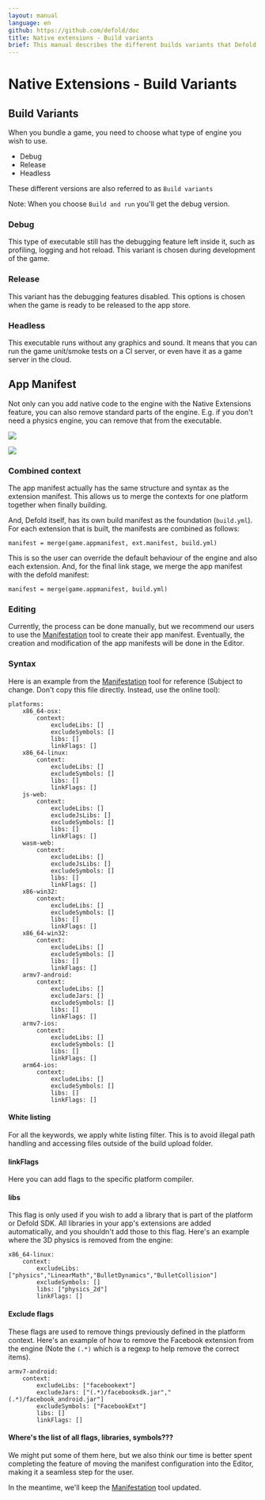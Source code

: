 ```yaml
---
layout: manual
language: en
github: https://github.com/defold/doc
title: Native extensions - Build variants
brief: This manual describes the different builds variants that Defold can create and how they interact with native extensions and the engine.
---
```


# Native Extensions - Build Variants

## Build Variants

When you bundle a game, you need to choose what type of engine you wish to use.

  * Debug
  * Release
  * Headless

These different versions are also referred to as `Build variants`

Note: When you choose `Build and run` you'll get the debug version.

### Debug

This type of executable still has the debugging feature left inside it, such as profiling, logging and hot reload. This variant is chosen during development of the game.

### Release

This variant has the debugging features disabled. This options is chosen when the game is ready to be released to the app store.

### Headless

This executable runs without any graphics and sound. It means that you can run the game unit/smoke tests on a CI server, or even have it as a game server in the cloud.

## App Manifest

Not only can you add native code to the engine with the Native Extensions feature, you can also remove standard parts of the engine. E.g. if you don't need a physics engine, you can remove that from the executable.

![](../images/app_manifest/create-app-manifest.png)

![](../images/app_manifest/app-manifest.png)

### Combined context

The app manifest actually has the same structure and syntax as the extension manifest. This allows us to merge the contexts for one platform together when finally building.

And, Defold itself, has its own build manifest as the foundation (`build.yml`). For each extension that is built, the manifests are combined as follows:

	manifest = merge(game.appmanifest, ext.manifest, build.yml)

This is so the user can override the default behaviour of the engine and also each extension. And, for the final link stage, we merge the app manifest with the defold manifest:

	manifest = merge(game.appmanifest, build.yml)

### Editing

Currently, the process can be done manually, but we recommend our users to use the [Manifestation](https://britzl.github.io/manifestation/) tool to create their app manifest. Eventually, the creation and modification of the app manifests will be done in the Editor.

### Syntax

Here is an example from the [Manifestation](https://britzl.github.io/manifestation/) tool for reference (Subject to change. Don't copy this file directly. Instead, use the online tool):

	platforms:
	    x86_64-osx:
	        context:
	            excludeLibs: []
	            excludeSymbols: []
	            libs: []
	            linkFlags: []
	    x86_64-linux:
	        context:
	            excludeLibs: []
	            excludeSymbols: []
	            libs: []
	            linkFlags: []
	    js-web:
	        context:
	            excludeLibs: []
	            excludeJsLibs: []
	            excludeSymbols: []
	            libs: []
	            linkFlags: []
	    wasm-web:
	        context:
	            excludeLibs: []
	            excludeJsLibs: []
	            excludeSymbols: []
	            libs: []
	            linkFlags: []
	    x86-win32:
	        context:
	            excludeLibs: []
	            excludeSymbols: []
	            libs: []
	            linkFlags: []
	    x86_64-win32:
	        context:
	            excludeLibs: []
	            excludeSymbols: []
	            libs: []
	            linkFlags: []
	    armv7-android:
	        context:
	            excludeLibs: []
	            excludeJars: []
	            excludeSymbols: []
	            libs: []
	            linkFlags: []
	    armv7-ios:
	        context:
	            excludeLibs: []
	            excludeSymbols: []
	            libs: []
	            linkFlags: []
	    arm64-ios:
	        context:
	            excludeLibs: []
	            excludeSymbols: []
	            libs: []
	            linkFlags: []


#### White listing

For all the keywords, we apply white listing filter. This is to avoid illegal path handling and accessing files outside of the build upload folder.

#### linkFlags

Here you can add flags to the specific platform compiler.

#### libs

This flag is only used if you wish to add a library that is part of the platform or Defold SDK. All libraries in your app's extensions are added automatically, and you shouldn't add those to this flag. Here's an example where the 3D physics is removed from the engine:

    x86_64-linux:
        context:
            excludeLibs: ["physics","LinearMath","BulletDynamics","BulletCollision"]
            excludeSymbols: []
            libs: ["physics_2d"]
            linkFlags: []

#### Exclude flags

These flags are used to remove things previously defined in the platform context. Here's an example of how to remove the Facebook extension from the engine (Note the `(.*)` which is a regexp to help remove the correct items).

    armv7-android:
        context:
            excludeLibs: ["facebookext"]
            excludeJars: ["(.*)/facebooksdk.jar","(.*)/facebook_android.jar"]
            excludeSymbols: ["FacebookExt"]
            libs: []
            linkFlags: []

#### Where's the list of all flags, libraries, symbols???

We might put some of them here, but we also think our time is better spent completing the feature of moving the manifest configuration into the Editor, making it a seamless step for the user.

In the meantime, we'll keep the [Manifestation](https://britzl.github.io/manifestation/) tool updated.
